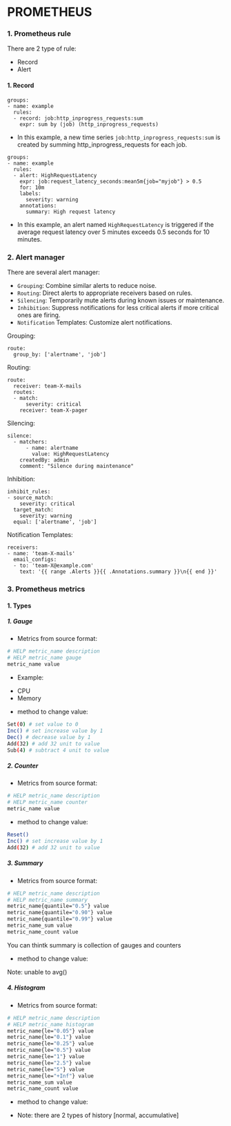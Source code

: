 # PROMETHEUS

### 1. Prometheus rule

There are 2 type of rule:
* Record
* Alert

#### 1. Record
```
groups:
- name: example
  rules:
  - record: job:http_inprogress_requests:sum
    expr: sum by (job) (http_inprogress_requests)
```
* In this example, a new time series `job:http_inprogress_requests:sum` is created by summing http_inprogress_requests for each job.


```
groups:
- name: example
  rules:
  - alert: HighRequestLatency
    expr: job:request_latency_seconds:mean5m{job="myjob"} > 0.5
    for: 10m
    labels:
      severity: warning
    annotations:
      summary: High request latency
```
* In this example, an alert named `HighRequestLatency` is triggered if the average request latency over 5 minutes exceeds 0.5 seconds for 10 minutes.

### 2. Alert manager

There are several alert manager:
* `Grouping`: Combine similar alerts to reduce noise.
* `Routing`: Direct alerts to appropriate receivers based on rules.
* `Silencing`: Temporarily mute alerts during known issues or maintenance.
* `Inhibition`: Suppress notifications for less critical alerts if more critical ones are firing.
* `Notification` Templates: Customize alert notifications.


Grouping:
```
route:
  group_by: ['alertname', 'job']
```

Routing:
```
route:
  receiver: team-X-mails
  routes:
  - match:
      severity: critical
    receiver: team-X-pager
```

Silencing:
```
silence:
  - matchers:
      - name: alertname
        value: HighRequestLatency
    createdBy: admin
    comment: "Silence during maintenance"
```

Inhibition:
```
inhibit_rules:
- source_match:
    severity: critical
  target_match:
    severity: warning
  equal: ['alertname', 'job']
```

Notification Templates:
```
receivers:
- name: 'team-X-mails'
  email_configs:
  - to: 'team-X@example.com'
    text: '{{ range .Alerts }}{{ .Annotations.summary }}\n{{ end }}'
```

### 3. Prometheus metrics
#### 1. Types
##### 1. Gauge
* Metrics from source format:
```bash
# HELP metric_name description
# HELP metric_name gauge
metric_name value
```

* Example:
- CPU
- Memory

* method to change value:
```bash
Set(0) # set value to 0
Inc() # set increase value by 1
Dec() # decrease value by 1
Add(32) # add 32 unit to value
Sub(4) # subtract 4 unit to value
```
##### 2. Counter
* Metrics from source format:
```bash
# HELP metric_name description
# HELP metric_name counter
metric_name value
```

* method to change value:
```bash
Reset()
Inc() # set increase value by 1
Add(32) # add 32 unit to value
```
##### 3. Summary
* Metrics from source format:
```bash
# HELP metric_name description
# HELP metric_name summary
metric_name{quantile="0.5"} value
metric_name{quantile="0.90"} value
metric_name{quantile="0.99"} value
metric_name_sum value
metric_name_count value

```

You can thintk summary is collection of gauges and counters

* method to change value:

Note: unable to avg()

##### 4. Histogram
* Metrics from source format:
```bash
# HELP metric_name description
# HELP metric_name histogram
metric_name{le="0.05"} value
metric_name{le="0.1"} value
metric_name{le="0.25"} value
metric_name{le="0.5"} value
metric_name{le="1"} value
metric_name{le="2.5"} value
metric_name{le="5"} value
metric_name{le="+Inf"} value
metric_name_sum value
metric_name_count value

```
* method to change value:

* Note: there are 2 types of history [normal, accumulative]
